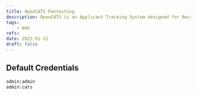 ```yaml
---
title: OpenCATS Pentesting
description: OpenCATS is an Applicant Tracking System designed for Recruiters to manage recruiting process from job posting, candidate application, through to candidate selection and submission.
tags:
    - Web
refs:
date: 2023-01-31
draft: false
---
```


## Default Credentials

```bash
admin:admin
admin:cats
```